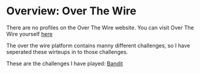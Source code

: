 # Overview: Over The Wire
There are no profiles on the Over The Wire website.
You can visit Over The Wire yourself [here](https://overthewire.org/wargames/)

The over the wire platform contains manny different challenges, so I have seperated these wirteups in to those challenges.

These are the challenges I have played:
[Bandit](./Bandit.md)